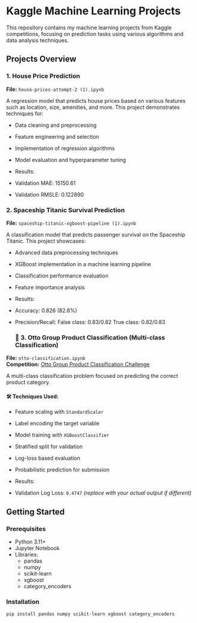 # Kaggle Machine Learning Projects

This repository contains my machine learning projects from Kaggle competitions, focusing on prediction tasks using various algorithms and data analysis techniques.

## Projects Overview

### 1. House Price Prediction
**File:** `house-prices-attempt-2 (1).ipynb`

A regression model that predicts house prices based on various features such as location, size, amenities, and more. This project demonstrates techniques for:
- Data cleaning and preprocessing
- Feature engineering and selection
- Implementation of regression algorithms
- Model evaluation and hyperparameter tuning

- Results:
- Validation MAE: 15150.61
- Validation RMSLE: 0.122890

### 2. Spaceship Titanic Survival Prediction
**File:** `spaceship-titanic-xgboost-pipeline (1).ipynb`

A classification model that predicts passenger survival on the Spaceship Titanic. This project showcases:
- Advanced data preprocessing techniques
- XGBoost implementation in a machine learning pipeline
- Classification performance evaluation
- Feature importance analysis

- Results:
- Accuracy: 0.826 (82.6%)
- Precision/Recall:
  False class: 0.83/0.82
  True class: 0.82/0.83

  ### 🛒 3. Otto Group Product Classification (Multi-class Classification)
**File:** `otto-classification.ipynb`  
**Competition:** [Otto Group Product Classification Challenge](https://www.kaggle.com/c/otto-group-product-classification-challenge)

A multi-class classification problem focused on predicting the correct product category.

#### 🛠 Techniques Used:
- Feature scaling with `StandardScaler`
- Label encoding the target variable
- Model training with `XGBoostClassifier`
- Stratified split for validation
- Log-loss based evaluation
- Probabilistic prediction for submission

- Results:
- Validation Log Loss: `0.4747` *(replace with your actual output if different)*

## Getting Started

### Prerequisites
- Python 3.11+
- Jupyter Notebook
- Libraries: 
  - pandas
  - numpy
  - scikit-learn
  - xgboost
  - category_encoders

### Installation
```bash
pip install pandas numpy scikit-learn xgboost category_encoders
